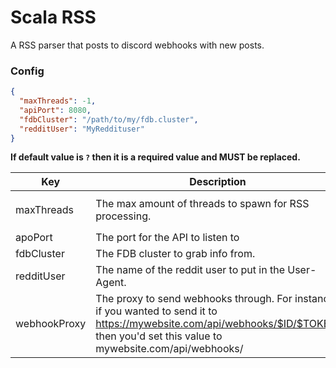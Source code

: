 # Scala RSS

A RSS parser that posts to discord webhooks with new posts.

### Config

```json
{
  "maxThreads": -1,
  "apiPort": 8080,
  "fdbCluster": "/path/to/my/fdb.cluster",
  "redditUser": "MyReddituser"
}
```
**If default value is `?` then it is a required value and MUST be replaced.**

|  Key |  Description  | Default Value |
| ------------ | ------------ | ------------ |
| maxThreads  | The max amount of threads to spawn for RSS processing.   | -1. Keep in mind this will be logically equal to `Runtime.getRuntime().availableProcessors() * 2` when left at -1 |
| apoPort   | The port for the API to listen to | 8080 |
| fdbCluster   | The FDB cluster to grab info from. | /etc/foundationdb/fdb.cluster |
| redditUser   | The name of the reddit user to put in the User-Agent. | ? |
| webhookProxy | The proxy to send webhooks through. For instance if you wanted to send it to https://mywebsite.com/api/webhooks/$ID/$TOKEN, then you'd set this value to mywebsite.com/api/webhooks/ | ?

